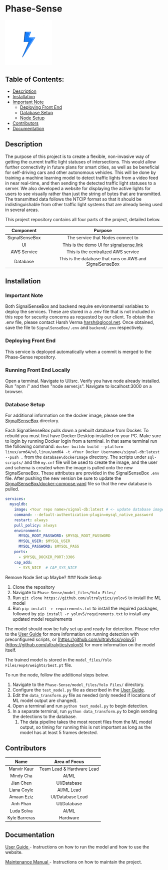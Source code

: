 <h1>Phase-Sense</h1>
<img src="static_startup_logo.png" alt="Team Static Startup Logo" width="150"/>


<h2>Table of Contents:</h2>

- [Description](#description)
- [Installation](#installation)
- [Important Note](#important-note)
  - [Deploying Front End](#deploying-front-end)
  - [Database Setup](#database-setup)
  - [Node Setup](#node-setup)
- [Contributors](#contributors)
- [Documentation](#documentation)

## Description

The purpose of this project is to create a flexible, non-invasive way of getting the current traffic light statuses of intersections.
This would allow further connectivity in future plans for smart cities, as well as be beneficial for self-driving cars and other autonomous vehicles.
This will be done by training a machine learning model to detect traffic lights from a video feed in near real-time, and then sending the detected traffic light statuses to a server.
We also developed a website for displaying the active lights for users to see visually rather than just the string of bytes that are transmitted.
The transmitted data follows the NTCIP format so that it should be indistinguishable from other traffic light systems that are already being used in several areas.

This project repository contains all four parts of the project, detailed below.

|   Component    |                                Purpose                                |
|:--------------:|:---------------------------------------------------------------------:|
| SignalSenseBox |                   The service that Nodes connect to                   |
|       UI       | This is the demo UI for [signalsense.link](https://signalsense.link/) |
|  AWS Service   |                  This is the centralized AWS service                  |
|    Database    |       This is the database that runs on AWS and SignalSenseBox        |

## Installation

### Important Note

Both SignalSenseBox and backend require environmental variables to deploy the services.
These are stored in a .env file that is not included in this repo for security concerns as requested by our client.
To obtain the .env file, please contact Harsh Verma [harsh@glocol.net](mailto:harsh@glocol.net).
Once obtained, save the file to `SignalSenseBox/.env` and `backend/.env` respectively.

### Deploying Front End

This service is deployed automatically when a commit is merged to the Phase-Sense repository.

### Running Front End Locally
Open a terminal. Navigate to UI/src. Verify you have node already installed. Run "npm i" and then "node server.js". Navigate to localhost:3000 on a browser.

### Database Setup

For additional information on the docker image, please see the [SignalSenseBox](SignalSenseBox/) directory.

Each SignalSenseBox pulls down a prebuilt database from Docker.
To rebuild you must first have Docker Desktop installed on your PC.
Make sure to login by running Docker login from a terminal.
In that same terminal run the following command: `docker buildx build --platform linux/arm64/v8,linux/amd64 -t <Your Docker Username>/signal-db:latest --push .` from the `database\dockerImage` directory.
The scripts under `sql-scripts/` and the `my.cnf` file will be used to create the image, and the user and schema is created when the image is pulled onto the new SignalSenseBox.
These attributes are provided in the SignalSenseBox `.env` file.
After pushing the new version be sure to update the [SignalSenseBox/docker-compose.yaml](https://github.com/PhaseSense/Phase-Sense/blob/main/SignalSenseBox/docker-compose.yaml) file so that the new database is pulled.

```yaml
services: 
  mysqldb:
    image: <Your repo name>/signal-db:latest # <- update database image tag here
    command: --default-authentication-plugin=mysql_native_password
    restart: always
    pull_policy: always
    environment:
      MYSQL_ROOT_PASSWORD: $MYSQL_ROOT_PASSWORD
      MYSQL_USER: $MYSQL_USER
      MYSQL_PASSWORD: $MYSQL_PASS
    ports:
      - $MYSQL_DOCKER_PORT:3306
    cap_add:
      - SYS_NICE  # CAP_SYS_NICE
```

 Remove Node Set up Maybe? ### Node Setup

1. Clone the repository
2. Navigate to `Phase-Sense/model_files/Yolo Files/`
3. Run `git clone https://github.com/ultralytics/yolov5` to install the ML model
4. Run `pip install -r requirements.txt` to install the required packages, followed by `pip install -r yolov5/requirements.txt` to install any updated model requirements

<!--- # TODO Fix link to user guide when it is complete and in the repo. -->
The model should now be fully set up and ready for detection.
Please refer to the [User Guide](user_guide.pdf) for more information on running detection with preconfigured scripts, or [https://github.com/ultralytics/yolov5](https://github.com/ultralytics/yolov5) for more information on the model itself.

The trained model is stored in the `model_files/Yolo Files/exp4/weights/best.pt` file.

To run the node, follow the additional steps below.

1. Navigate to the `Phase-Sense/model_files/Yolo Files/` directory.
2. Configure the `test_model.py` file as described in the [User Guide](user_guide.pdf).
3. Edit the `data_transform.py` file as needed (only needed if locations of ML model output are changed).
4. Open a terminal and run `python test_model.py` to begin detection.
5. In a separate terminal, run `python data_transform.py` to begin sending the detections to the database.
   1. The data pipeline takes the most recent files from the ML model output, so timing for running this is not important as long as the model has at least 5 frames detected. 

## Contributors

|      Name      |        Area of Focus        |
|:--------------:|:---------------------------:|
|  Manvir Kaur   |  Team Lead & Hardware Lead |
|  Mindy Cha     |       AI/ML     |
|  Jian Chen     |  UI/Database    |
|  Liana Coyle  |       AI/ML Lead    |
|  Amaan Eziz  | UI/Database Lead |
|  Anh Phan      | UI/Database |
|  Luda Solva    |       AI/ML     |
| Kyle Barreras |  Hardware   |


## Documentation

<!---# TODO Add additional documentation if needed -->
[<a href="https://drive.google.com/file/d/1ejSIhz6rluYjG7UiNGEMwV9UadcDnziR/view?usp=sharing"> User Guide </a>](user_guide.pdf) - Instructions on how to run the model and how to use the website.

[<a href="https://drive.google.com/file/d/1iCu3uLODQg9G2kiL64HM1gIbtMjdTzzR/view?usp=sharing"> Maintenance Manual </a>](maintenance_manual.pdf) - Instructions on how to maintain the project.
